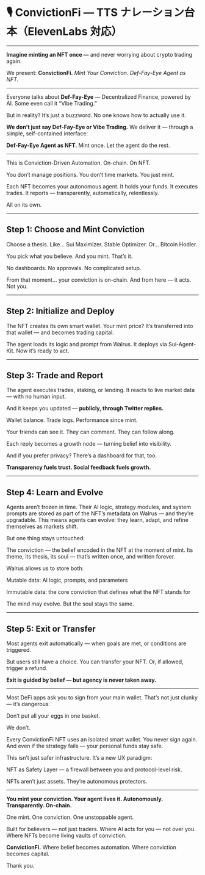 # 🎙️ ConvictionFi — TTS ナレーション台本（ElevenLabs 対応）

---

**Imagine minting an NFT once —**
and never worrying about crypto trading again.

We present: **ConvictionFi.**
_Mint Your Conviction. Def-Fay-Eye Agent as NFT._

---

Everyone talks about **Def-Fay-Eye** —
Decentralized Finance, powered by AI.
Some even call it “Vibe Trading.”

But in reality?
It’s just a buzzword.
No one knows how to actually use it.

**We don’t just say Def-Fay-Eye or Vibe Trading.**
We deliver it —
through a simple, self-contained interface:

**Def-Fay-Eye Agent as NFT.**
Mint once. Let the agent do the rest.

---

This is Conviction-Driven Automation. On-chain. On NFT.

You don’t manage positions.
You don’t time markets.
You just mint.

Each NFT becomes your autonomous agent.
It holds your funds.
It executes trades.
It reports — transparently, automatically, relentlessly.

All on its own.

---

## Step 1: Choose and Mint Conviction

Choose a thesis.
Like… Sui Maximizer.
Stable Optimizer.
Or… Bitcoin Hodler.

You pick what you believe.
And you mint.
That’s it.

No dashboards.
No approvals.
No complicated setup.

From that moment...
your conviction is on-chain.
And from here —
it acts. Not you.

---

## Step 2: Initialize and Deploy

The NFT creates its own smart wallet.
Your mint price?
It’s transferred into that wallet — and becomes trading capital.

The agent loads its logic and prompt from Walrus.
It deploys via Sui-Agent-Kit.
Now it’s ready to act.

---

## Step 3: Trade and Report

The agent executes trades, staking, or lending.
It reacts to live market data — with no human input.

And it keeps you updated —
**publicly, through Twitter replies.**

Wallet balance.
Trade logs.
Performance since mint.

Your friends can see it.
They can comment.
They can follow along.

Each reply becomes a growth node —
turning belief into visibility.

And if you prefer privacy?
There’s a dashboard for that, too.

**Transparency fuels trust.
Social feedback fuels growth.**

---

## Step 4: Learn and Evolve

Agents aren’t frozen in time.
Their AI logic, strategy modules, and system prompts are stored as part of the NFT’s metadata on Walrus — and they’re upgradable.
This means agents can evolve:
they learn, adapt, and refine themselves as markets shift.

But one thing stays untouched:

The conviction — the belief encoded in the NFT at the moment of mint.
Its theme, its thesis, its soul — that’s written once, and written forever.

Walrus allows us to store both:

Mutable data: AI logic, prompts, and parameters

Immutable data: the core conviction that defines what the NFT stands for

The mind may evolve.
But the soul stays the same.

---

## Step 5: Exit or Transfer

Most agents exit automatically —
when goals are met, or conditions are triggered.

But users still have a choice.
You can transfer your NFT.
Or, if allowed, trigger a refund.

**Exit is guided by belief —
but agency is never taken away.**

---

Most DeFi apps ask you to sign from your main wallet.
That’s not just clunky — it’s dangerous.

Don’t put all your eggs in one basket.

We don’t.

Every ConvictionFi NFT uses an isolated smart wallet.
You never sign again.
And even if the strategy fails —
your personal funds stay safe.

This isn’t just safer infrastructure.
It’s a new UX paradigm:

NFT as Safety Layer —
a firewall between you and protocol-level risk.

NFTs aren’t just assets.
They’re autonomous protectors.

---

**You mint your conviction.
Your agent lives it.
Autonomously. Transparently. On-chain.**

One mint.
One conviction.
One unstoppable agent.

Built for believers — not just traders.
Where AI acts for you — not over you.
Where NFTs become living vaults of conviction.

**ConvictionFi.**
Where belief becomes automation.
Where conviction becomes capital.

Thank you.
